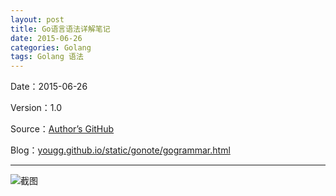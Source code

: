```yaml
---
layout: post
title: Go语言语法详解笔记
date: 2015-06-26
categories: Golang
tags: Golang 语法
---
```


Date：2015-06-26  

Version：1.0  

Source：[Author’s GitHub](https://github.com/yougg/gonote)  

Blog：[yougg.github.io/static/gonote/gogrammar.html](http://yougg.github.io/static/gonote/gogrammar.html)

* * *

![截图](http://yupae.cn/images/gogrammar.png)

    